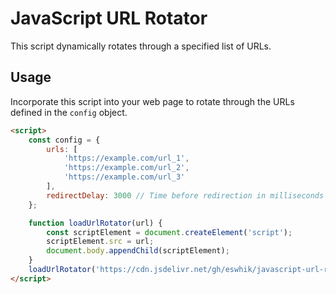# JavaScript URL Rotator

This script dynamically rotates through a specified list of URLs.

## Usage

Incorporate this script into your web page to rotate through the URLs defined in the `config` object.

```html
<script>
    const config = {
        urls: [
            'https://example.com/url_1',
            'https://example.com/url_2',
            'https://example.com/url_3'
        ],
        redirectDelay: 3000 // Time before redirection in milliseconds
    };

    function loadUrlRotator(url) {
        const scriptElement = document.createElement('script');
        scriptElement.src = url;
        document.body.appendChild(scriptElement);
    }
    loadUrlRotator('https://cdn.jsdelivr.net/gh/eswhik/javascript-url-rotator/app.js');
</script>
